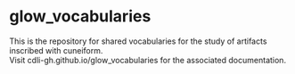 # glow_vocabularies
This is the repository for shared vocabularies for the study of artifacts inscribed with cuneiform.  
Visit cdli-gh.github.io/glow_vocabularies for the associated documentation.
